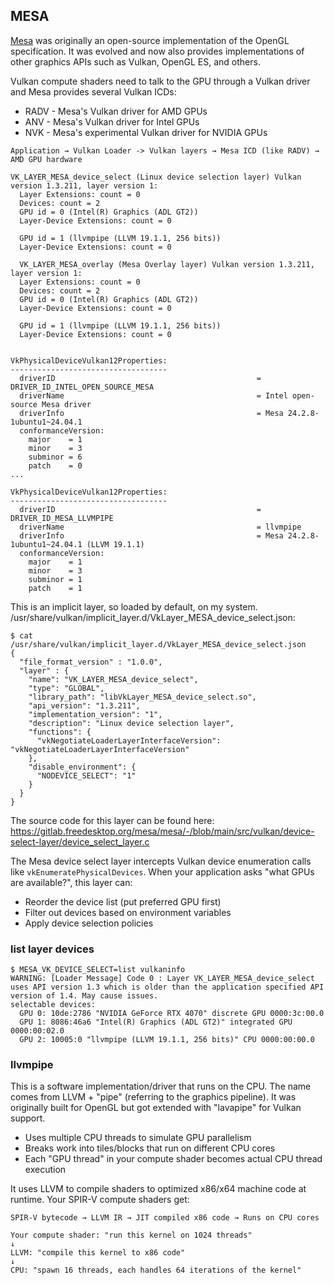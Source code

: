 ## MESA 
[Mesa](https://mesa3d.org/) was originally an open-source implementation of the
OpenGL specification. It was evolved and now also provides implementations of other
graphics APIs such as Vulkan, OpenGL ES, and others.

Vulkan compute shaders need to talk to the GPU through a Vulkan driver and Mesa
provides several Vulkan ICDs:
* RADV - Mesa's Vulkan driver for AMD GPUs
* ANV - Mesa's Vulkan driver for Intel GPUs
* NVK - Mesa's experimental Vulkan driver for NVIDIA GPUs

```
Application → Vulkan Loader -> Vulkan layers → Mesa ICD (like RADV) → AMD GPU hardware
```

```console
VK_LAYER_MESA_device_select (Linux device selection layer) Vulkan version 1.3.211, layer version 1:
  Layer Extensions: count = 0
  Devices: count = 2
  GPU id = 0 (Intel(R) Graphics (ADL GT2))
  Layer-Device Extensions: count = 0

  GPU id = 1 (llvmpipe (LLVM 19.1.1, 256 bits))
  Layer-Device Extensions: count = 0

  VK_LAYER_MESA_overlay (Mesa Overlay layer) Vulkan version 1.3.211, layer version 1:
  Layer Extensions: count = 0
  Devices: count = 2
  GPU id = 0 (Intel(R) Graphics (ADL GT2))
  Layer-Device Extensions: count = 0

  GPU id = 1 (llvmpipe (LLVM 19.1.1, 256 bits))
  Layer-Device Extensions: count = 0
 

VkPhysicalDeviceVulkan12Properties:                                             
-----------------------------------                                             
  driverID                                             = DRIVER_ID_INTEL_OPEN_SOURCE_MESA
  driverName                                           = Intel open-source Mesa driver
  driverInfo                                           = Mesa 24.2.8-1ubuntu1~24.04.1
  conformanceVersion:                                                           
    major    = 1                                                                
    minor    = 3                                                                    
    subminor = 6                                                                
    patch    = 0                                       
...

VkPhysicalDeviceVulkan12Properties:
-----------------------------------
  driverID                                             = DRIVER_ID_MESA_LLVMPIPE
  driverName                                           = llvmpipe
  driverInfo                                           = Mesa 24.2.8-1ubuntu1~24.04.1 (LLVM 19.1.1)
  conformanceVersion:
    major    = 1
    minor    = 3
    subminor = 1
    patch    = 1
 ```
This is an implicit layer, so loaded by default, on my system.
/usr/share/vulkan/implicit_layer.d/VkLayer_MESA_device_select.json:
```
$ cat /usr/share/vulkan/implicit_layer.d/VkLayer_MESA_device_select.json
{
  "file_format_version" : "1.0.0",
  "layer" : {
    "name": "VK_LAYER_MESA_device_select",
    "type": "GLOBAL",
    "library_path": "libVkLayer_MESA_device_select.so",
    "api_version": "1.3.211",
    "implementation_version": "1",
    "description": "Linux device selection layer",
    "functions": {
      "vkNegotiateLoaderLayerInterfaceVersion": "vkNegotiateLoaderLayerInterfaceVersion"
    },
    "disable_environment": {
      "NODEVICE_SELECT": "1"
    }
  }
}
```
The source code for this layer can be found here:
https://gitlab.freedesktop.org/mesa/mesa/-/blob/main/src/vulkan/device-select-layer/device_select_layer.c

The Mesa device select layer intercepts Vulkan device enumeration calls like
`vkEnumeratePhysicalDevices`. When your application asks "what GPUs are available?",
this layer can:
* Reorder the device list (put preferred GPU first)
* Filter out devices based on environment variables
* Apply device selection policies


### list layer devices
```console
$ MESA_VK_DEVICE_SELECT=list vulkaninfo
WARNING: [Loader Message] Code 0 : Layer VK_LAYER_MESA_device_select uses API version 1.3 which is older than the application specified API version of 1.4. May cause issues.
selectable devices:
  GPU 0: 10de:2786 "NVIDIA GeForce RTX 4070" discrete GPU 0000:3c:00.0
  GPU 1: 8086:46a6 "Intel(R) Graphics (ADL GT2)" integrated GPU 0000:00:02.0
  GPU 2: 10005:0 "llvmpipe (LLVM 19.1.1, 256 bits)" CPU 0000:00:00.0
```

### llvmpipe
This is a software implementation/driver that runs on the CPU. The name comes
from LLVM + "pipe" (referring to the graphics pipeline). It was originally built
for OpenGL but got extended with "lavapipe" for Vulkan support.

* Uses multiple CPU threads to simulate GPU parallelism
* Breaks work into tiles/blocks that run on different CPU cores
* Each "GPU thread" in your compute shader becomes actual CPU thread execution

It uses LLVM to compile shaders to optimized x86/x64 machine code at runtime.
Your SPIR-V compute shaders get:
```
SPIR-V bytecode → LLVM IR → JIT compiled x86 code → Runs on CPU cores
```
```
Your compute shader: "run this kernel on 1024 threads"
↓
LLVM: "compile this kernel to x86 code"
↓
CPU: "spawn 16 threads, each handles 64 iterations of the kernel"
```

